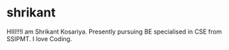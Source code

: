 # shrikant

HIII!!!I am Shrikant Kosariya.
Presently pursuing BE specialised in CSE from SSIPMT.
I love Coding.
